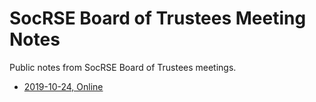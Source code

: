 # SocRSE Board of Trustees Meeting Notes

Public notes from SocRSE Board of Trustees meetings.

   - [2019-10-24, Online](2019-10-24_Online.md)


